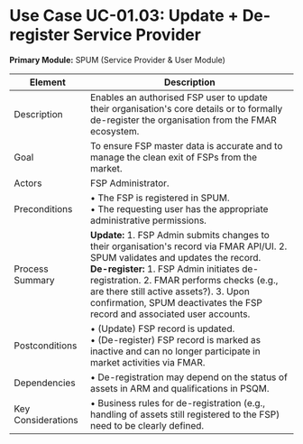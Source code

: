 # Use Case UC-01.03: Update + De-register Service Provider  
**Primary Module:** SPUM (Service Provider & User Module)  

| Element          | Description                                                                                                                                     |
|------------------|-------------------------------------------------------------------------------------------------------------------------------------------------|
| Description      | Enables an authorised FSP user to update their organisation's core details or to formally de-register the organisation from the FMAR ecosystem. |
| Goal             | To ensure FSP master data is accurate and to manage the clean exit of FSPs from the market.                                                     |
| Actors           | FSP Administrator.                                                                                                                              |
| Preconditions    | • The FSP is registered in SPUM. <br> • The requesting user has the appropriate administrative permissions.                                    |
| Process Summary  | **Update:** 1. FSP Admin submits changes to their organisation's record via FMAR API/UI. 2. SPUM validates and updates the record. <br> **De-register:** 1. FSP Admin initiates de-registration. 2. FMAR performs checks (e.g., are there still active assets?). 3. Upon confirmation, SPUM deactivates the FSP record and associated user accounts. |
| Postconditions   | • (Update) FSP record is updated. <br> • (De-register) FSP record is marked as inactive and can no longer participate in market activities via FMAR. |
| Dependencies     | • De-registration may depend on the status of assets in ARM and qualifications in PSQM.                                                         |
| Key Considerations | • Business rules for de-registration (e.g., handling of assets still registered to the FSP) need to be clearly defined.                        |
